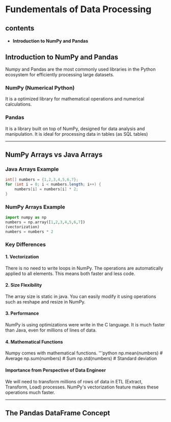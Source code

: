 # Fundementals of Data Processing

## contents
- #### Introduction to NumPy and Pandas

## Introduction to NumPy and Pandas

Numpy and Pandas are the most commonly used libraries in the Python ecosystem for efficiently processing large datasets.

### NumPy (Numerical Python)
It is a optimized library for mathematical operations and numerical calculations.

### Pandas
It is a library built on top of NumPy, designed for data analysis and manipulation.
It is ideal for processing data in tables (as SQL tables)

---

## NumPy Arrays vs Java Arrays

### Java Arrays Example
```java
int[] numbers = {1,2,3,4,5,6,7};
for (int i = 0; i < numbers.length; i++) {
    numbers[i] = numbers[i] * 2;
}
```

### NumPy Arrays Example
```python
import numpy as np
numbers = np.array([1,2,3,4,5,6,7])
(vectorization)
numbers = numbers * 2
```

### Key Differences

#### 1. Vectorization
There is no need to write loops in NumPy. The operations are automatically applied to all elements.
This means both faster and less code.

#### 2. Size Flexibility
The array size is static in java.
You can easily modify it using operations such as reshape and resize in NumPy.

#### 3. Performance
NumPy is using optimizations were write in the C language.
It is much faster than Java, even for millions of lines of data.

#### 4. Mathematical Functions
Numpy comes with mathematical functions.
'''python
np.mean(numbers)    # Average
np.sum(numbers)     # Sum
np.std(numbers)     # Standard deviation

#### Importance from Perspective of Data Engineer
We will need to transform millions of rows of data in ETL (Extract, Transform, Load) processes.
NumPy's vectorization feature makes these operations much faster.

---

## The Pandas DataFrame Concept